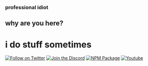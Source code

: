 ### professional idiot

## why are you here?


# i do stuff sometimes



[![Follow on Twitter](https://img.shields.io/twitter/follow/CoolKidMalachi?label=Follow&style=for-the-badge&logo=Twitter&color=1DA1F2)](https://twitter.com/intent/follow?creen_name=CoolKidMalachi)
[![Join the Discord](https://img.shields.io/badge/Discord-7289DA?label=Chat&style=for-the-badge&logo=Discord&color=7289DA)](https://minecraft.sexy/crucify)
[![NPM Package](https://img.shields.io/badge/Node-CB3837?label=Get-The-Package&style=for-the-badge&logo=NPM&color=CB3837)]()
[![Youtube](https://img.shields.io/badge/Youtube-FF0000?label=Subscribe&style=for-the-badge&logo=Youtube&color=FF0000)](https://youtube.com/c/perfectibility)
